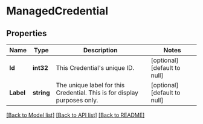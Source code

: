 # ManagedCredential

## Properties
Name | Type | Description | Notes
------------ | ------------- | ------------- | -------------
**Id** | **int32** | This Credential&#x27;s unique ID.  | [optional] [default to null]
**Label** | **string** | The unique label for this Credential. This is for display purposes only.  | [optional] [default to null]

[[Back to Model list]](../README.md#documentation-for-models) [[Back to API list]](../README.md#documentation-for-api-endpoints) [[Back to README]](../README.md)

